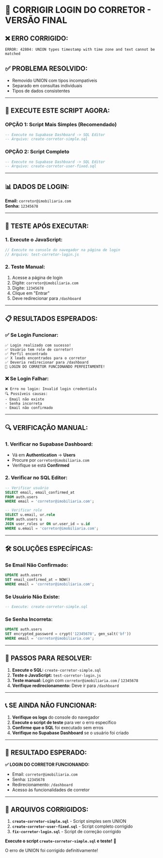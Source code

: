 # 🔧 CORRIGIR LOGIN DO CORRETOR - VERSÃO FINAL

## ❌ **ERRO CORRIGIDO:**
```
ERROR: 42804: UNION types timestamp with time zone and text cannot be matched
```

## ✅ **PROBLEMA RESOLVIDO:**
- Removido UNION com tipos incompatíveis
- Separado em consultas individuais
- Tipos de dados consistentes

---

## 🚀 **EXECUTE ESTE SCRIPT AGORA:**

### **OPÇÃO 1: Script Mais Simples (Recomendado)**
```sql
-- Execute no Supabase Dashboard -> SQL Editor
-- Arquivo: create-corretor-simple.sql
```

### **OPÇÃO 2: Script Completo**
```sql
-- Execute no Supabase Dashboard -> SQL Editor
-- Arquivo: create-corretor-user-fixed.sql
```

---

## 📊 **DADOS DE LOGIN:**

**Email:** `corretor@imobiliaria.com`  
**Senha:** `12345678`

---

## 🧪 **TESTE APÓS EXECUTAR:**

### **1. Execute o JavaScript:**
```javascript
// Execute no console do navegador na página de login
// Arquivo: test-corretor-login.js
```

### **2. Teste Manual:**
1. Acesse a página de login
2. Digite: `corretor@imobiliaria.com`
3. Digite: `12345678`
4. Clique em "Entrar"
5. Deve redirecionar para `/dashboard`

---

## 📋 **RESULTADOS ESPERADOS:**

### **✅ Se Login Funcionar:**
```
✅ Login realizado com sucesso!
✅ Usuário tem role de corretor!
✅ Perfil encontrado
✅ X leads encontrados para o corretor
✅ Deveria redirecionar para /dashboard
🎉 LOGIN DO CORRETOR FUNCIONANDO PERFEITAMENTE!
```

### **❌ Se Login Falhar:**
```
❌ Erro no login: Invalid login credentials
🔍 Possíveis causas:
- Email não existe
- Senha incorreta
- Email não confirmado
```

---

## 🔍 **VERIFICAÇÃO MANUAL:**

### **1. Verificar no Supabase Dashboard:**
- Vá em **Authentication** → **Users**
- Procure por `corretor@imobiliaria.com`
- Verifique se está **Confirmed**

### **2. Verificar no SQL Editor:**
```sql
-- Verificar usuário
SELECT email, email_confirmed_at 
FROM auth.users 
WHERE email = 'corretor@imobiliaria.com';

-- Verificar role
SELECT u.email, ur.role 
FROM auth.users u
JOIN user_roles ur ON ur.user_id = u.id
WHERE u.email = 'corretor@imobiliaria.com';
```

---

## 🛠️ **SOLUÇÕES ESPECÍFICAS:**

### **Se Email Não Confirmado:**
```sql
UPDATE auth.users 
SET email_confirmed_at = NOW()
WHERE email = 'corretor@imobiliaria.com';
```

### **Se Usuário Não Existe:**
```sql
-- Execute: create-corretor-simple.sql
```

### **Se Senha Incorreta:**
```sql
UPDATE auth.users 
SET encrypted_password = crypt('12345678', gen_salt('bf'))
WHERE email = 'corretor@imobiliaria.com';
```

---

## 🎯 **PASSOS PARA RESOLVER:**

1. **Execute o SQL:** `create-corretor-simple.sql`
2. **Teste o JavaScript:** `test-corretor-login.js`
3. **Teste manual:** Login com `corretor@imobiliaria.com` / `12345678`
4. **Verifique redirecionamento:** Deve ir para `/dashboard`

---

## 📞 **SE AINDA NÃO FUNCIONAR:**

1. **Verifique os logs** do console do navegador
2. **Execute o script de teste** para ver o erro específico
3. **Confirme que o SQL** foi executado sem erros
4. **Verifique no Supabase Dashboard** se o usuário foi criado

---

## 🎉 **RESULTADO ESPERADO:**

**✅ LOGIN DO CORRETOR FUNCIONANDO:**
- Email: `corretor@imobiliaria.com`
- Senha: `12345678`
- Redirecionamento: `/dashboard`
- Acesso às funcionalidades de corretor

---

## 📝 **ARQUIVOS CORRIGIDOS:**

1. **`create-corretor-simple.sql`** - Script simples sem UNION
2. **`create-corretor-user-fixed.sql`** - Script completo corrigido
3. **`fix-corretor-login.sql`** - Script de correção corrigido

**Execute o script `create-corretor-simple.sql` e teste!** 🚀

O erro de UNION foi corrigido definitivamente!





